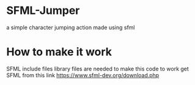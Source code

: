 # SFML-Jumper
a simple character jumping action made using sfml

# How to make it work
SFML include files library files are needed to make this code to work 
get SFML from this link https://www.sfml-dev.org/download.php
